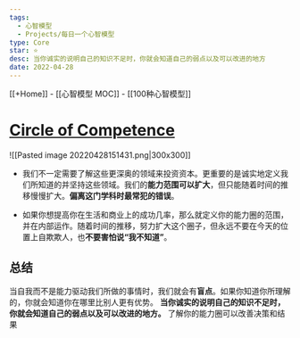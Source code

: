 ```yaml
---
tags:
  - 心智模型
  - Projects/每日一个心智模型
type: Core
star: ⭐
desc: 当你诚实的说明自己的知识不足时，你就会知道自己的弱点以及可以改进的地方
date: 2022-04-28
---
```

[[+Home]] - [[心智模型 MOC]] - [[100种心智模型]]


# **[Circle of Competence](https://fs.blog/2013/12/mental-model-circle-of-competence/)**

![[Pasted image 20220428151431.png|300x300]]




* 我们不一定需要了解这些更深奥的领域来投资资本。更重要的是诚实地定义我们所知道的并坚持这些领域。我们的**能力范围可以扩大**，但只能随着时间的推移慢慢扩大。**偏离这门学科时最常犯的错误**。


* 如果你想提高你在生活和商业上的成功几率，那么就定义你的能力圈的范围，并在内部运作。随着时间的推移，努力扩大这个圈子，但永远不要在今天的位置上自欺欺人，也**不要害怕说“我不知道”**。



## 总结
当自我而不是能力驱动我们所做的事情时，我们就会有**盲点**。如果你知道你所理解的，你就会知道你在哪里比别人更有优势。
**当你诚实的说明自己的知识不足时，你就会知道自己的弱点以及可以改进的地方。**
了解你的能力圈可以改善决策和结果



